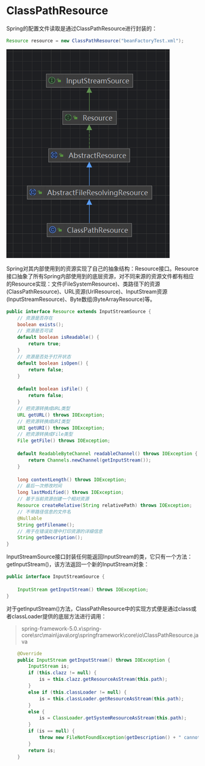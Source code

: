 # ClassPathResource

Spring的配置文件读取是通过ClassPathResource进行封装的：

```java
Resource resource = new ClassPathResource("beanFactoryTest.xml");
```

![](../../img/ClassPathResource.png)

Spring对其内部使用到的资源实现了自己的抽象结构：Resource接口。Resource接口抽象了所有Spring内部使用到的底层资源，对不同来源的资源文件都有相应的Resource实现：文件(FileSystemResource)、类路径下的资源(ClassPathResource)、URL资源(UrlResource)、InputStream资源(InputStreamResource)、Byte数组(ByteArrayResource)等。

```java
public interface Resource extends InputStreamSource {
    // 资源是否存在
    boolean exists();
    // 资源是否可读
    default boolean isReadable() {
        return true;
    }
    // 资源是否处于打开状态
    default boolean isOpen() {
        return false;
    }

    default boolean isFile() {
        return false;
    }
    // 把资源转换成URL类型
    URL getURL() throws IOException;
    // 把资源转换成URI类型
    URI getURI() throws IOException;
    // 把资源转换成File类型
    File getFile() throws IOException;

    default ReadableByteChannel readableChannel() throws IOException {
        return Channels.newChannel(getInputStream());
    }

    long contentLength() throws IOException;
    // 最后一次修改时间
    long lastModified() throws IOException;
    // 基于当前资源创建一个相对资源
    Resource createRelative(String relativePath) throws IOException;
    // 不带路径信息的文件名
    @Nullable
    String getFilename();
    // 用于在错误处理中打印资源的详细信息
    String getDescription();
}
```

InputStreamSource接口封装任何能返回InputStream的类，它只有一个方法：getlnputStream()，该方法返回一个新的InputStream对象：

```java
public interface InputStreamSource {

    InputStream getInputStream() throws IOException;
}
```

对于getInputStream()方法，ClassPathResource中的实现方式便是通过class或者classLoader提供的底层方法进行调用：

> spring-framework-5.0.x\spring-core\src\main\java\org\springframework\core\io\ClassPathResource.java

```java
    @Override
    public InputStream getInputStream() throws IOException {
        InputStream is;
        if (this.clazz != null) {
            is = this.clazz.getResourceAsStream(this.path);
        }
        else if (this.classLoader != null) {
            is = this.classLoader.getResourceAsStream(this.path);
        }
        else {
            is = ClassLoader.getSystemResourceAsStream(this.path);
        }
        if (is == null) {
            throw new FileNotFoundException(getDescription() + " cannot be opened because it does not exist");
        }
        return is;
    }
```
